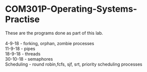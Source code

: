 # COM301P-Operating-Systems-Practise
These are the programs done as part of this lab.  
<br>
4-9-18 - forking, orphan, zombie processes  
11-9-18 - pipes  
18-9-18 - threads  
30-10-18 - semaphores  
Scheduling - round robin,fcfs, sjf, srt, priority scheduling processes 
